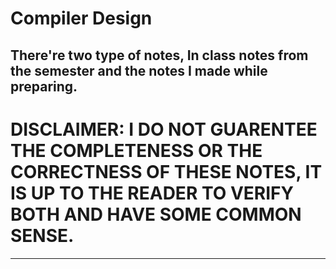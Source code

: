 # Compiler Design

There're two type of notes, In class notes from the semester and the notes I made while preparing.
-------
# DISCLAIMER: I DO NOT GUARENTEE THE COMPLETENESS OR THE CORRECTNESS OF THESE NOTES, IT IS UP TO THE READER TO VERIFY BOTH AND HAVE SOME COMMON SENSE.
-------
